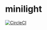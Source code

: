 # minilight

[![CircleCI](https://circleci.com/gh/myuon/minilight.svg?style=svg)](https://circleci.com/gh/myuon/minilight)
